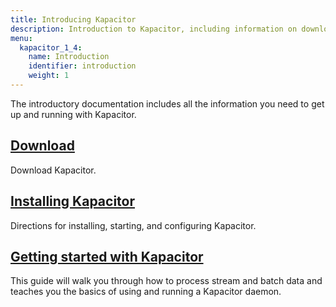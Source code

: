 ```yaml
---
title: Introducing Kapacitor
description: Introduction to Kapacitor, including information on downloading, installing, and getting started.
menu:
  kapacitor_1_4:
    name: Introduction
    identifier: introduction
    weight: 1
---
```


The introductory documentation includes all the information you need to get up and running with Kapacitor.

## [Download](https://influxdata.com/downloads/#kapacitor)
Download Kapacitor.

## [Installing Kapacitor](/kapacitor/v1.4/introduction/installation/)
Directions for installing, starting, and configuring Kapacitor.

## [Getting started with Kapacitor](/kapacitor/v1.4/introduction/getting-started/)
This guide will walk you through how to process stream and batch data and teaches you the basics of using and running a Kapacitor daemon.
